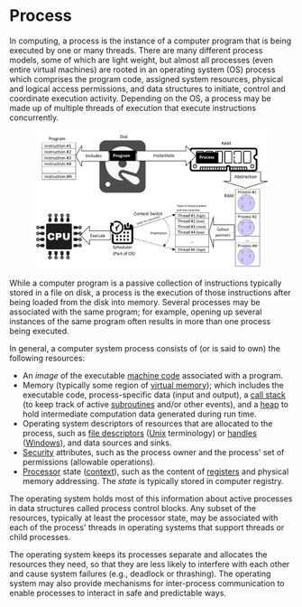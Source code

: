 # Process

In computing, a process is the instance of a computer program that is being executed by one or many threads. There are many different process models, some of which are light weight, but almost all processes (even entire virtual machines) are rooted in an operating system (OS) process which comprises the program code, assigned system resources, physical and logical access permissions, and data structures to initiate, control and coordinate execution activity. Depending on the OS, a process may be made up of multiple threads of execution that execute instructions concurrently.

<figure><img src="../../../../.gitbook/assets/Concepts-_Program_vs._Process_vs._Thread.jpg" alt=""><figcaption></figcaption></figure>





While a computer program is a passive collection of instructions typically stored in a file on disk, a process is the execution of those instructions after being loaded from the disk into memory. Several processes may be associated with the same program; for example, opening up several instances of the same program often results in more than one process being executed.

In general, a computer system process consists of (or is said to own) the following resources:

* An _image_ of the executable [machine code](https://en.wikipedia.org/wiki/Machine_code) associated with a program.
* Memory (typically some region of [virtual memory](https://en.wikipedia.org/wiki/Virtual_memory)); which includes the executable code, process-specific data (input and output), a [call stack](https://en.wikipedia.org/wiki/Call_stack) (to keep track of active [subroutines](https://en.wikipedia.org/wiki/Subroutine) and/or other events), and a [heap](https://en.wikipedia.org/wiki/Heap_memory) to hold intermediate computation data generated during run time.
* Operating system descriptors of resources that are allocated to the process, such as [file descriptors](https://en.wikipedia.org/wiki/File_descriptor) ([Unix](https://en.wikipedia.org/wiki/Unix) terminology) or [handles](https://en.wikipedia.org/wiki/Handle_\(computing\)) ([Windows](https://en.wikipedia.org/wiki/Microsoft_Windows)), and data sources and sinks.
* [Security](https://en.wikipedia.org/wiki/Computer_security) attributes, such as the process owner and the process' set of permissions (allowable operations).
* [Processor](https://en.wikipedia.org/wiki/Central_processing_unit) state ([context](https://en.wikipedia.org/wiki/Context_\(computing\))), such as the content of [registers](https://en.wikipedia.org/wiki/Processor_register) and physical memory addressing. The _state_ is typically stored in computer registry.

The operating system holds most of this information about active processes in data structures called process control blocks. Any subset of the resources, typically at least the processor state, may be associated with each of the process' threads in operating systems that support threads or child processes.

The operating system keeps its processes separate and allocates the resources they need, so that they are less likely to interfere with each other and cause system failures (e.g., deadlock or thrashing). The operating system may also provide mechanisms for inter-process communication to enable processes to interact in safe and predictable ways.
